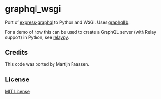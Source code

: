 # graphql_wsgi

Port of [express-graphql](https://github.com/graphql/express-graphql)
to Python and WSGI. Uses [graphqllib](https://github.com/dittos/graphqllib).

For a demo of how this can be used to create a GraphQL server (with Relay
support) in Python, see [relaypy](https://github.com/faassen/relaypy).

## Credits

This code was ported by Martijn Faassen.

## License

[MIT License](https://github.com/faassen/graphql_wsgi/blob/master/LICENSE)
